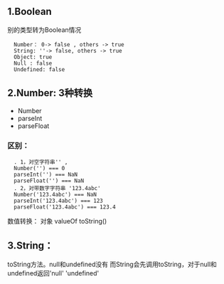 ## 1.Boolean
别的类型转为Boolean情况
```
  Number： 0-> false , others -> true
  String: ''-> false, others -> true
  Object: true
  Null : false
  Undefined: false
```
## 2.Number: 3种转换
  + Number
  + parseInt
  + parseFloat
### 区别：
```
  . 1，对空字符串'' ,
  Number('') === 0
  parseInt('') === NaN
  parseFloat('') === NaN
  . 2，对带数字字符串 '123.4abc'
  Number('123.4abc') === NaN
  parseInt('123.4abc') === 123
  parseFloat('123.4abc') === 123.4
```
数值转换：
对象
valueOf
toString()

## 3.String：
toString方法。null和undefined没有
而String会先调用toString，对于null和undefined返回'null' 'undefined'
